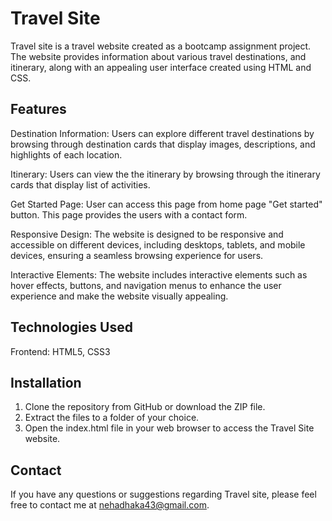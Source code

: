 # Travel Site

Travel site is a travel website created as a bootcamp assignment project. The website provides information about various travel destinations, and itinerary, along with an appealing user interface created using HTML and CSS.

## Features
Destination Information: Users can explore different travel destinations by browsing through destination cards that display images, descriptions, and highlights of each location.

Itinerary: Users can view the the itinerary by browsing through the itinerary cards that display list of activities.

Get Started Page: User can access this page from home page "Get started" button. This page provides the users with a contact form. 

Responsive Design: The website is designed to be responsive and accessible on different devices, including desktops, tablets, and mobile devices, ensuring a seamless browsing experience for users.

Interactive Elements: The website includes interactive elements such as hover effects, buttons, and navigation menus to enhance the user experience and make the website visually appealing.


## Technologies Used
Frontend: HTML5, CSS3

## Installation
1. Clone the repository from GitHub or download the ZIP file.
2. Extract the files to a folder of your choice.
3. Open the index.html file in your web browser to access the Travel Site website.

## Contact
If you have any questions or suggestions regarding Travel site, please feel free to contact me at nehadhaka43@gmail.com.
